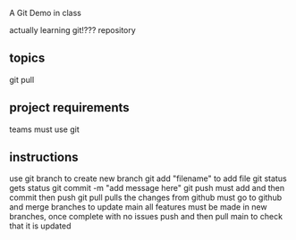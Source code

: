 A Git Demo in class

actually learning git!???
repository

## topics
git pull

## project requirements
teams must use git

## instructions
use git branch to create new branch
git add "filename" to add file
git status gets status
git commit -m "add message here"
git push
must add and then commit then push
git pull pulls the changes from github
must go to github and merge branches to update main
all features must be made in new branches, once complete with no issues push and then pull main to check that it is updated